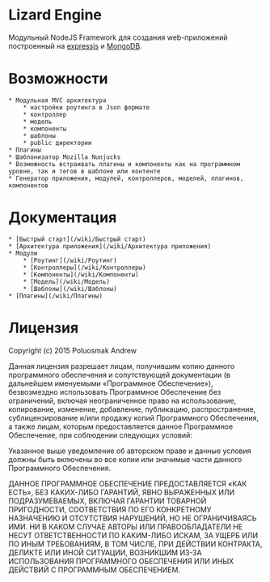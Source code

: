 # Lizard Engine

Модульный NodeJS Framework для создания web-приложений построенный на [expressjs](http://expressjs.com/) и [MongoDB](https://www.mongodb.org/).

# Возможности

    * Модульная MVC архитектура
        * настройки роутинга в Json формате
        * контроллер
        * модель
        * компоненты
        * шаблоны
        * public директории
    * Плагины
    * Шаблонизатор Mozilla Nunjucks
    * Возможность встраивать плагины и компоненты как на программном уровне, так и тегов в шаблоне или контенте
    * Генератор приложения, модулей, контроллеров, моделей, плагинов, компонентов

# Документация

    * [Быстрый старт](/wiki/Быстрый старт)
    * [Архитектура приложения](/wiki/Архитектура приложения)
    * Модули
        * [Роутинг](/wiki/Роутинг)
        * [Контроллеры](/wiki/Контроллеры)
        * [Компоненты](/wiki/Компоненты)
        * [Модель](/wiki/Модель)
        * [Шаблоны](/wiki/Шаблоны)
    * [Плагины](/wiki/Плагины)

# Лицензия

Copyright (c) 2015 Poluosmak Andrew

Данная лицензия разрешает лицам, получившим копию данного программного обеспечения и сопутствующей документации (в дальнейшем именуемыми «Программное Обеспечение»), безвозмездно использовать Программное Обеспечение без ограничений, включая неограниченное право на использование, копирование, изменение, добавление, публикацию, распространение, сублицензирование и/или продажу копий Программного Обеспечения, а также лицам, которым предоставляется данное Программное Обеспечение, при соблюдении следующих условий:

Указанное выше уведомление об авторском праве и данные условия должны быть включены во все копии или значимые части данного Программного Обеспечения.

ДАННОЕ ПРОГРАММНОЕ ОБЕСПЕЧЕНИЕ ПРЕДОСТАВЛЯЕТСЯ «КАК ЕСТЬ», БЕЗ КАКИХ-ЛИБО ГАРАНТИЙ, ЯВНО ВЫРАЖЕННЫХ ИЛИ ПОДРАЗУМЕВАЕМЫХ, ВКЛЮЧАЯ ГАРАНТИИ ТОВАРНОЙ ПРИГОДНОСТИ, СООТВЕТСТВИЯ ПО ЕГО КОНКРЕТНОМУ НАЗНАЧЕНИЮ И ОТСУТСТВИЯ НАРУШЕНИЙ, НО НЕ ОГРАНИЧИВАЯСЬ ИМИ. НИ В КАКОМ СЛУЧАЕ АВТОРЫ ИЛИ ПРАВООБЛАДАТЕЛИ НЕ НЕСУТ ОТВЕТСТВЕННОСТИ ПО КАКИМ-ЛИБО ИСКАМ, ЗА УЩЕРБ ИЛИ ПО ИНЫМ ТРЕБОВАНИЯМ, В ТОМ ЧИСЛЕ, ПРИ ДЕЙСТВИИ КОНТРАКТА, ДЕЛИКТЕ ИЛИ ИНОЙ СИТУАЦИИ, ВОЗНИКШИМ ИЗ-ЗА ИСПОЛЬЗОВАНИЯ ПРОГРАММНОГО ОБЕСПЕЧЕНИЯ ИЛИ ИНЫХ ДЕЙСТВИЙ С ПРОГРАММНЫМ ОБЕСПЕЧЕНИЕМ.



